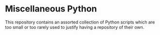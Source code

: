 # Miscellaneous Python

This repository contains an assorted collection of Python scripts which are too small or too rarely used to justify having a repository of their own.
